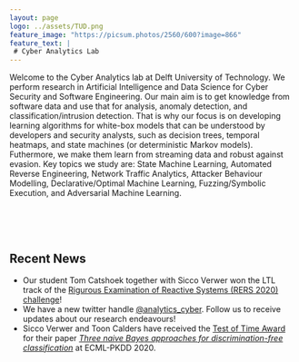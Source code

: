 ```yaml
---
layout: page
logo: ../assets/TUD.png
feature_image: "https://picsum.photos/2560/600?image=866"
feature_text: |
 # Cyber Analytics Lab
---
```


Welcome to the Cyber Analytics lab at Delft University of Technology. We perform research in Artificial Intelligence and Data Science for Cyber Security and Software Engineering. Our main aim is to get knowledge from software data and use that for analysis, anomaly detection, and classification/intrusion detection. That is why our focus is on developing learning algorithms for white-box models that can be understood by developers and security analysts, such as decision trees, temporal heatmaps, and state machines (or deterministic Markov models). Futhermore, we make them learn from streaming data and robust against evasion. Key topics we study are: State Machine Learning, Automated Reverse Engineering, Network Traffic Analytics, Attacker Behaviour Modelling, Declarative/Optimal Machine Learning, Fuzzing/Symbolic Execution, and Adversarial Machine Learning.

<br/><br/><br/>
## Recent News

- Our student Tom Catshoek together with Sicco Verwer won the LTL track of the [Rigurous Examination of Reactive Systems (RERS 2020) challenge](http://rers-challenge.org/2020/index.php?page=results)! 
- We have a new twitter handle [@analytics_cyber](https://twitter.com/analytics_cyber). Follow us to receive updates about our research endeavours!
- Sicco Verwer and Toon Calders have received the [Test of Time Award](https://www.tudelft.nl/en/2020/ewi/insy/cyber-security/test-of-time-award-for-cys-paper/) for their paper _[Three naive Bayes approaches for discrimination-free classification](https://link.springer.com/article/10.1007/s10618-010-0190-x)_ at ECML-PKDD 2020.
